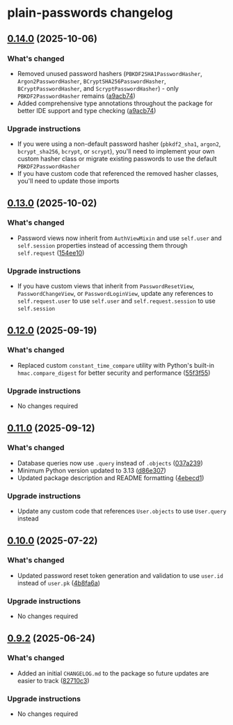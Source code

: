 # plain-passwords changelog

## [0.14.0](https://github.com/dropseed/plain/releases/plain-passwords@0.14.0) (2025-10-06)

### What's changed

- Removed unused password hashers (`PBKDF2SHA1PasswordHasher`, `Argon2PasswordHasher`, `BCryptSHA256PasswordHasher`, `BCryptPasswordHasher`, and `ScryptPasswordHasher`) - only `PBKDF2PasswordHasher` remains ([a9acb74](https://github.com/dropseed/plain/commit/a9acb74268))
- Added comprehensive type annotations throughout the package for better IDE support and type checking ([a9acb74](https://github.com/dropseed/plain/commit/a9acb74268))

### Upgrade instructions

- If you were using a non-default password hasher (`pbkdf2_sha1`, `argon2`, `bcrypt_sha256`, `bcrypt`, or `scrypt`), you'll need to implement your own custom hasher class or migrate existing passwords to use the default `PBKDF2PasswordHasher`
- If you have custom code that referenced the removed hasher classes, you'll need to update those imports

## [0.13.0](https://github.com/dropseed/plain/releases/plain-passwords@0.13.0) (2025-10-02)

### What's changed

- Password views now inherit from `AuthViewMixin` and use `self.user` and `self.session` properties instead of accessing them through `self.request` ([154ee10](https://github.com/dropseed/plain/commit/154ee10375))

### Upgrade instructions

- If you have custom views that inherit from `PasswordResetView`, `PasswordChangeView`, or `PasswordLoginView`, update any references to `self.request.user` to use `self.user` and `self.request.session` to use `self.session`

## [0.12.0](https://github.com/dropseed/plain/releases/plain-passwords@0.12.0) (2025-09-19)

### What's changed

- Replaced custom `constant_time_compare` utility with Python's built-in `hmac.compare_digest` for better security and performance ([55f3f55](https://github.com/dropseed/plain/commit/55f3f5596d))

### Upgrade instructions

- No changes required

## [0.11.0](https://github.com/dropseed/plain/releases/plain-passwords@0.11.0) (2025-09-12)

### What's changed

- Database queries now use `.query` instead of `.objects` ([037a239](https://github.com/dropseed/plain/commit/037a239ef4))
- Minimum Python version updated to 3.13 ([d86e307](https://github.com/dropseed/plain/commit/d86e307efb))
- Updated package description and README formatting ([4ebecd1](https://github.com/dropseed/plain/commit/4ebecd1856))

### Upgrade instructions

- Update any custom code that references `User.objects` to use `User.query` instead

## [0.10.0](https://github.com/dropseed/plain/releases/plain-passwords@0.10.0) (2025-07-22)

### What's changed

- Updated password reset token generation and validation to use `user.id` instead of `user.pk` ([4b8fa6a](https://github.com/dropseed/plain/commit/4b8fa6aef1))

### Upgrade instructions

- No changes required

## [0.9.2](https://github.com/dropseed/plain/releases/plain-passwords@0.9.2) (2025-06-24)

### What's changed

- Added an initial `CHANGELOG.md` to the package so future updates are easier to track ([82710c3](https://github.com/dropseed/plain/commit/82710c3c83))

### Upgrade instructions

- No changes required
